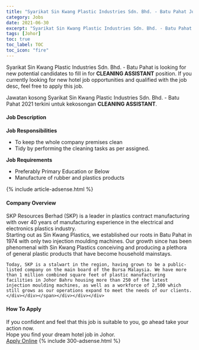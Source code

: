 ```yaml
---
title: "Syarikat Sin Kwang Plastic Industries Sdn. Bhd. - Batu Pahat Job Vacancies 2021 - CLEANING ASSISTANT" 
category: Jobs 
date: 2021-06-30 
excerpt: "Syarikat Sin Kwang Plastic Industries Sdn. Bhd. - Batu Pahat is currently looking for suitable person to fill in the CLEANING ASSISTANT which positioned at Johor" 
tags: [Johor] 
toc: true 
toc_label: TOC 
toc_icon: "fire" 
--- 
```


<p>Syarikat Sin Kwang Plastic Industries Sdn. Bhd. - Batu Pahat is looking for new potential candidates to fill in for <b>CLEANING ASSISTANT</b> position. If you currently looking for new hotel job opportunities and qualified with the job desc, feel free to apply this job.
</p>Jawatan kosong Syarikat Sin Kwang Plastic Industries Sdn. Bhd. - Batu Pahat 2021 terkini untuk kekosongan <b>CLEANING ASSISTANT</b>. 
<div><div><h4>Job Description</h4></div><div><div><span><div><p><strong>Job Responsibilities</strong></p><ul><li><span>To keep the whole company premises clean</span></li><li><span>Tidy by performing the cleaning tasks as per assigned.</span></li></ul><p><strong>Job Requirements</strong></p><ul><li>Preferably Primary Education or Below</li><li>Manufacture of rubber and plastics products</li></ul></div></span></div></div></div> 
{% include article-adsense.html %} 
<div><div><h4>Company Overview</h4></div><div><div><span><div><div>
<div>
		SKP Resources Berhad (SKP) is a leader in plastics contract manufacturing with over 40 years of manufacturing experience in the electrical and electronics plastics industry.</div>
<div>
		Starting out as Sin Kwang Plastics, we established our roots in Batu Pahat in 1974 with only two injection moulding machines. Our growth since has been phenomenal with Sin Kwang Plastics conceiving and producing a plethora of general plastic products that have become household mainstays.</div>
	
	Today, SKP is a stalwart in the region, having grown to be a public-listed company on the main board of the Bursa Malaysia. We have more than 1 million combined square feet of plastic manufacturing facilities in Johor Bahru housing more than 250 of the latest injection moulding machines, as well as a workforce of 2,500 which still grows as our operations expand to meet the needs of our clients.</div></div></span></div></div></div> 
#### How To Apply 
If you confident and feel that this job is suitable to you, go ahead take your action now. <br/> 
Hope you find your dream hotel job in Johor. <br/> 
<a href="https://www.jobstreet.com.my/en/job/cleaning-assistant-4602155?jobId=jobstreet-my-job-4602155" class="btn btn--info" target="_blank" rel="nofollow noopenner">Apply Online</a> 
{% include 300-adsense.html %} 